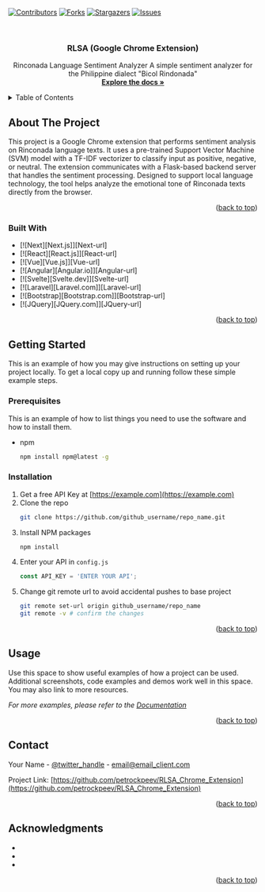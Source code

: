 <a id="readme-top"></a>

[![Contributors][contributors-shield]][contributors-url]
[![Forks][forks-shield]][forks-url]
[![Stargazers][stars-shield]][stars-url]
[![Issues][issues-shield]][issues-url]

<br />
<div align="center">
  <a href="https://github.com/petrockpeev/RLSA_Chrome_Extension">
  </a>

<h3 align="center">RLSA (Google Chrome Extension)</h3>

  <p align="center">
    Rinconada Language Sentiment Analyzer
    A simple sentiment analyzer for the Philippine dialect "Bicol Rindonada" 
    <br />
    <a href="https://github.com/petrockpeev/RLSA_Chrome_Extension"><strong>Explore the docs »</strong></a>
    <br />
  </p>
</div>


<!-- TABLE OF CONTENTS -->
<details>
  <summary>Table of Contents</summary>
  <ol>
    <li>
      <a href="#about-the-project">About The Project</a>
      <ul>
        <li><a href="#built-with">Built With</a></li>
      </ul>
    </li>
    <li>
      <a href="#getting-started">Getting Started</a>
      <ul>
        <li><a href="#prerequisites">Prerequisites</a></li>
        <li><a href="#installation">Installation</a></li>
      </ul>
    </li>
    <li><a href="#usage">Usage</a></li>
    <li><a href="#contact">Contact</a></li>
    <li><a href="#acknowledgments">Acknowledgments</a></li>
  </ol>
</details>



<!-- ABOUT THE PROJECT -->
## About The Project

This project is a Google Chrome extension that performs sentiment analysis on Rinconada language texts. It uses a pre-trained Support Vector Machine (SVM) model with a TF-IDF vectorizer to classify input as positive, negative, or neutral. The extension communicates with a Flask-based backend server that handles the sentiment processing. Designed to support local language technology, the tool helps analyze the emotional tone of Rinconada texts directly from the browser.

<p align="right">(<a href="#readme-top">back to top</a>)</p>



### Built With

* [![Next][Next.js]][Next-url]
* [![React][React.js]][React-url]
* [![Vue][Vue.js]][Vue-url]
* [![Angular][Angular.io]][Angular-url]
* [![Svelte][Svelte.dev]][Svelte-url]
* [![Laravel][Laravel.com]][Laravel-url]
* [![Bootstrap][Bootstrap.com]][Bootstrap-url]
* [![JQuery][JQuery.com]][JQuery-url]

<p align="right">(<a href="#readme-top">back to top</a>)</p>



<!-- GETTING STARTED -->
## Getting Started

This is an example of how you may give instructions on setting up your project locally.
To get a local copy up and running follow these simple example steps.

### Prerequisites

This is an example of how to list things you need to use the software and how to install them.
* npm
  ```sh
  npm install npm@latest -g
  ```

### Installation

1. Get a free API Key at [https://example.com](https://example.com)
2. Clone the repo
   ```sh
   git clone https://github.com/github_username/repo_name.git
   ```
3. Install NPM packages
   ```sh
   npm install
   ```
4. Enter your API in `config.js`
   ```js
   const API_KEY = 'ENTER YOUR API';
   ```
5. Change git remote url to avoid accidental pushes to base project
   ```sh
   git remote set-url origin github_username/repo_name
   git remote -v # confirm the changes
   ```

<p align="right">(<a href="#readme-top">back to top</a>)</p>



<!-- USAGE EXAMPLES -->
## Usage

Use this space to show useful examples of how a project can be used. Additional screenshots, code examples and demos work well in this space. You may also link to more resources.

_For more examples, please refer to the [Documentation](https://example.com)_

<p align="right">(<a href="#readme-top">back to top</a>)</p>



<!-- CONTACT -->
## Contact

Your Name - [@twitter_handle](https://twitter.com/twitter_handle) - email@email_client.com

Project Link: [https://github.com/petrockpeev/RLSA_Chrome_Extension](https://github.com/petrockpeev/RLSA_Chrome_Extension)

<p align="right">(<a href="#readme-top">back to top</a>)</p>



<!-- ACKNOWLEDGMENTS -->
## Acknowledgments

* []()
* []()
* []()

<p align="right">(<a href="#readme-top">back to top</a>)</p>



<!-- MARKDOWN LINKS & IMAGES -->
[contributors-shield]: https://img.shields.io/github/contributors/petrockpeev/RLSA_Chrome_Extension.svg?style=for-the-badge
[contributors-url]: https://github.com/petrockpeev/RLSA_Chrome_Extension/graphs/contributors
[forks-shield]: https://img.shields.io/github/forks/petrockpeev/RLSA_Chrome_Extension.svg?style=for-the-badge
[forks-url]: https://github.com/petrockpeev/RLSA_Chrome_Extension/network/members
[stars-shield]: https://img.shields.io/github/stars/petrockpeev/RLSA_Chrome_Extension.svg?style=for-the-badge
[stars-url]: https://github.com/petrockpeev/RLSA_Chrome_Extension/stargazers
[issues-shield]: https://img.shields.io/github/issues/petrockpeev/RLSA_Chrome_Extension.svg?style=for-the-badge
[issues-url]: https://github.com/petrockpeev/RLSA_Chrome_Extension/issues